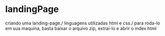 # landingPage
criando uma landing-page./
linguagens utilizadas html e css./
para roda-lo em sua maquina, basta baixar o arquivo zip,
extrai-lo e abrir o index.html
